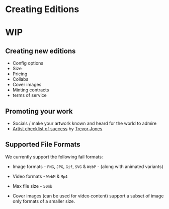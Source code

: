 # Creating Editions

# WIP

## Creating new editions

* Config options
* Size
* Pricing
* Collabs
* Cover images
* Minting contracts
* terms of service

## Promoting your work

* Socials / make your artwork known and heard for the world to admire
* [Artist checklist of success](https://www.trevorjonesart.com/blog/artist-checklist-for-success)  by [Trevor Jones](https://knownorigin.io/trevor-jones)

## Supported File Formats

We currently support the following fail formats:

* Image formats - `PNG`, `JPG`, `Gif`, `SVG` & `WebP` - (along with animated variants)
* Video formats - `WebM` & `Mp4`
* Max file size - `50mb`

* Cover images (can be used for video content) support a subset of image only formats of a smaller size. 
